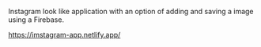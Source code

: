 Instagram look like application with an option of adding and saving a image using a Firebase.

https://imstagram-app.netlify.app/
